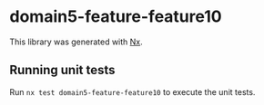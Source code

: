 # domain5-feature-feature10

This library was generated with [Nx](https://nx.dev).

## Running unit tests

Run `nx test domain5-feature-feature10` to execute the unit tests.
